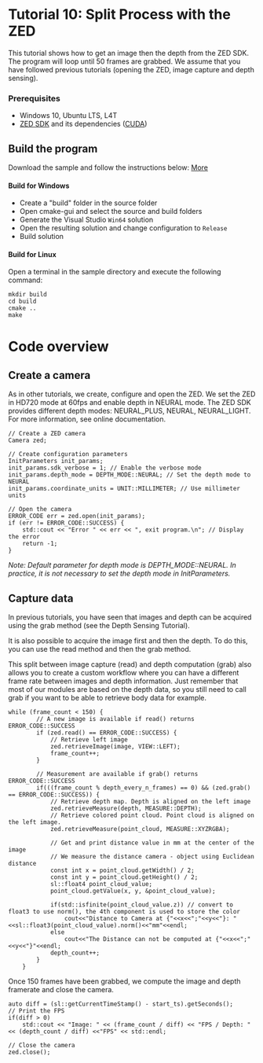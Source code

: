 # Tutorial 10: Split Process with the ZED

This tutorial shows how to get an image then the depth from the ZED SDK. The program will loop until 50 frames are grabbed.
We assume that you have followed previous tutorials (opening the ZED, image capture and depth sensing).

### Prerequisites

- Windows 10, Ubuntu LTS, L4T
- [ZED SDK](https://www.stereolabs.com/developers/) and its dependencies ([CUDA](https://developer.nvidia.com/cuda-downloads))

## Build the program

Download the sample and follow the instructions below: [More](https://www.stereolabs.com/docs/getting-started/application-development/)

#### Build for Windows

- Create a "build" folder in the source folder
- Open cmake-gui and select the source and build folders
- Generate the Visual Studio `Win64` solution
- Open the resulting solution and change configuration to `Release`
- Build solution

#### Build for Linux

Open a terminal in the sample directory and execute the following command:

    mkdir build
    cd build
    cmake ..
    make
	
# Code overview
## Create a camera

As in other tutorials, we create, configure and open the ZED.
We set the ZED in HD720 mode at 60fps and enable depth in NEURAL mode. The ZED SDK provides different depth modes: NEURAL_PLUS, NEURAL, NEURAL_LIGHT. For more information, see online documentation.

```
// Create a ZED camera
Camera zed;

// Create configuration parameters
InitParameters init_params;
init_params.sdk_verbose = 1; // Enable the verbose mode
init_params.depth_mode = DEPTH_MODE::NEURAL; // Set the depth mode to NEURAL
init_params.coordinate_units = UNIT::MILLIMETER; // Use millimeter units

// Open the camera
ERROR_CODE err = zed.open(init_params);
if (err != ERROR_CODE::SUCCESS) {
    std::cout << "Error " << err << ", exit program.\n"; // Display the error
    return -1;
}
```

<i>Note: Default parameter for depth mode is DEPTH_MODE::NEURAL. In practice, it is not necessary to set the depth mode in InitParameters. </i>

## Capture data

In previous tutorials, you have seen that images and depth can be acquired using the grab method (see the Depth Sensing Tutorial).

It is also possible to acquire the image first and then the depth. To do this, you can use the read method and then the grab method.

This split between image capture (read) and depth computation (grab) also allows you to create a custom workflow where you can have a different frame rate between images and depth information. Just remember that most of our modules are based on the depth data, so you still need to call grab if you want to be able to retrieve body data for example.


```
while (frame_count < 150) {
        // A new image is available if read() returns ERROR_CODE::SUCCESS
        if (zed.read() == ERROR_CODE::SUCCESS) {
            // Retrieve left image
            zed.retrieveImage(image, VIEW::LEFT);
            frame_count++;
        }

        // Measurement are available if grab() returns ERROR_CODE::SUCCESS
        if(((frame_count % depth_every_n_frames) == 0) && (zed.grab() == ERROR_CODE::SUCCESS)) {
            // Retrieve depth map. Depth is aligned on the left image
            zed.retrieveMeasure(depth, MEASURE::DEPTH);
            // Retrieve colored point cloud. Point cloud is aligned on the left image.
            zed.retrieveMeasure(point_cloud, MEASURE::XYZRGBA);

            // Get and print distance value in mm at the center of the image
            // We measure the distance camera - object using Euclidean distance
            const int x = point_cloud.getWidth() / 2;
            const int y = point_cloud.getHeight() / 2;
            sl::float4 point_cloud_value;
            point_cloud.getValue(x, y, &point_cloud_value);

            if(std::isfinite(point_cloud_value.z)) // convert to float3 to use norm(), the 4th component is used to store the color
                cout<<"Distance to Camera at {"<<x<<";"<<y<<"}: "<<sl::float3(point_cloud_value).norm()<<"mm"<<endl;
            else
                cout<<"The Distance can not be computed at {"<<x<<";"<<y<<"}"<<endl;
            depth_count++;            
        }
    }
```

Once 150 frames have been grabbed, we compute the image and depth framerate and close the camera.

```
auto diff = (sl::getCurrentTimeStamp() - start_ts).getSeconds();
// Print the FPS
if(diff > 0)
    std::cout << "Image: " << (frame_count / diff) << "FPS / Depth: " << (depth_count / diff) <<"FPS" << std::endl;

// Close the camera
zed.close();
```